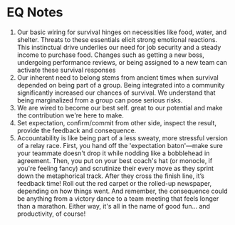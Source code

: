 # EQ Notes

1. Our basic wiring for survival hinges on necessities like food, water, and shelter. Threats to these essentials elicit strong emotional reactions. This instinctual drive underlies our need for job security and a steady income to purchase food. Changes such as getting a new boss, undergoing performance reviews, or being assigned to a new team can activate these survival responses
2. Our inherent need to belong stems from ancient times when survival depended on being part of a group. Being integrated into a community significantly increased our chances of survival. We understand that being marginalized from a group can pose serious risks.
3. We are wired to become our best self. great to our potential and make the contribution we're here to make.
4. Set expectation, confirm/commit from other side, inspect the result, provide the feedback and consequence.
5. Accountability is like being part of a less sweaty, more stressful version of a relay race. First, you hand off the 'expectation baton'—make sure your teammate doesn't drop it while nodding like a bobblehead in agreement. Then, you put on your best coach's hat (or monocle, if you're feeling fancy) and scrutinize their every move as they sprint down the metaphorical track. After they cross the finish line, it’s feedback time! Roll out the red carpet or the rolled-up newspaper, depending on how things went. And remember, the consequence could be anything from a victory dance to a team meeting that feels longer than a marathon. Either way, it's all in the name of good fun... and productivity, of course!
